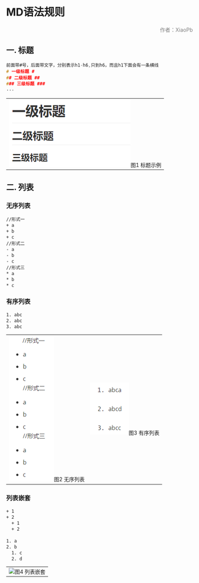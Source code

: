 # MD语法规则  #

<p align="right"><font color=gray>作者：XiaoPb</font></p>

## 一. 标题 ##

```c
前面带#号，后面带文字，分别表示h1-h6,只到h6，而且h1下面会有一条横线
# 一级标题 #
## 二级标题 ##
### 三级标题 ###
···
```
<table>
    <tr>
        <td ><center><img src="https://github.com/XiaoPb/blogs/blob/master/mdGrammarRules/doc/1.png" >图1  标题示例 </center></td>
    </tr>
</table>


## 二. 列表

### 无序列表 ###

```
//形式一
+ a
+ b
+ c
//形式二
- a
- b
- c
//形式三
* a
* b
* c
```

### 有序列表 ###

```
1. abc
2. abc
3. abc
```



<table>
    <tr>
        <td ><center><img src="https://github.com/XiaoPb/blogs/blob/master/mdGrammarRules/doc/2.png" >图2  无序列表 </center></td>
        <td ><center><img src="https://github.com/XiaoPb/blogs/blob/master/mdGrammarRules/doc/3.png"  >图3 有序列表</center></td>
    </tr>
</table>



### 列表嵌套 ###

```
+ 1
+ 2
  + 1
  + 2
  
1. a
2. b
  1. c
  2. d
```

<table>
    <tr>
        <td ><center><img src="https://github.com/XiaoPb/blogs/blog/master/mdGrammarRules/doc/4.png" >图4  列表嵌套 </center></td>
    </tr>
</table>